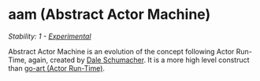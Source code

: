 # aam (Abstract Actor Machine)

_Stability: 1 - [Experimental](https://github.com/tristanls/stability-index#stability-1---experimental)_

Abstract Actor Machine is an evolution of the concept following Actor Run-Time, again, created by [Dale Schumacher](http://dalnefre.com). It is a more high level construct than [go-art (Actor Run-Time)](https://github.com/tristanls/go-art).
